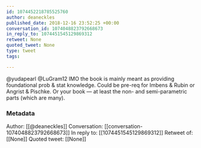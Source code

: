 ```yaml
---
id: 1074452218785525760
author: deaneckles
published_date: 2018-12-16 23:52:25 +00:00
conversation_id: 1074048823792668673
in_reply_to: 1074451545129869312
retweet: None
quoted_tweet: None
type: tweet
tags:

---
```


@yudapearl @LuGram12 IMO the book is mainly meant as providing foundational prob &amp; stat knowledge. Could be pre-req for Imbens &amp; Rubin or Angrist &amp; Pischke. Or your book — at least the non- and semi-parametric parts (which are many).

### Metadata

Author: [[@deaneckles]]
Conversation: [[conversation-1074048823792668673]]
In reply to: [[1074451545129869312]]
Retweet of: [[None]]
Quoted tweet: [[None]]
